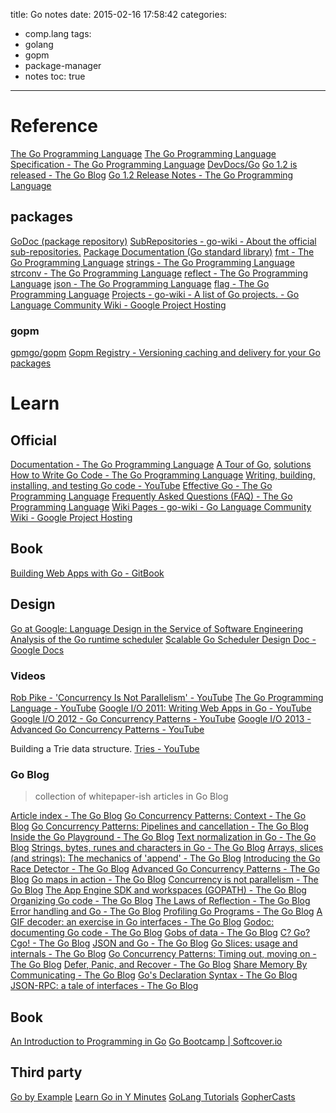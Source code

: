 title: Go notes
date: 2015-02-16 17:58:42
categories:
- comp.lang
tags:
- golang
- gopm
- package-manager
- notes
toc: true
---

# Reference

[The Go Programming Language](http://golang.org/)
[The Go Programming Language Specification - The Go Programming Language](http://golang.org/ref/spec)
[DevDocs/Go](http://devdocs.io/go/)
[Go 1.2 is released - The Go Blog](http://blog.golang.org/go12)
[Go 1.2 Release Notes - The Go Programming Language](http://golang.org/doc/go1.2)

## packages

[GoDoc (package repository)](https://godoc.org/)
[SubRepositories - go-wiki - About the official sub-repositories.](https://code.google.com/p/go-wiki/wiki/SubRepositories)
[Package Documentation (Go standard library)](http://golang.org/pkg/)
[fmt - The Go Programming Language](http://golang.org/pkg/fmt/)
[strings - The Go Programming Language](http://golang.org/pkg/strings/)
[strconv - The Go Programming Language](http://golang.org/pkg/strconv/)
[reflect - The Go Programming Language](http://golang.org/pkg/reflect/)
[json - The Go Programming Language](http://golang.org/pkg/encoding/json/)
[flag - The Go Programming Language](http://golang.org/pkg/flag/)
[Projects - go-wiki - A list of Go projects. - Go Language Community Wiki - Google Project Hosting](https://code.google.com/p/go-wiki/wiki/Projects)

### gopm

[gpmgo/gopm](https://github.com/gpmgo/gopm)
[Gopm Registry - Versioning caching and delivery for your Go packages](http://gopm.io/)

# Learn

## Official

[Documentation - The Go Programming Language](http://golang.org/doc/)
[A Tour of Go](http://tour.golang.org/), [solutions](https://code.google.com/p/go-tour/source/browse/solutions/)
[How to Write Go Code - The Go Programming Language](http://golang.org/doc/code.html)
[Writing, building, installing, and testing Go code - YouTube](https://www.youtube.com/watch?v=XCsL89YtqCs)
[Effective Go - The Go Programming Language](http://golang.org/doc/effective_go.html)
[Frequently Asked Questions (FAQ) - The Go Programming Language](http://golang.org/doc/faq)
[Wiki Pages - go-wiki - Go Language Community Wiki - Google Project Hosting](https://code.google.com/p/go-wiki/w/list)

## Book

[Building Web Apps with Go - GitBook](https://www.gitbook.com/book/codegangsta/building-web-apps-with-go/details)

## Design

[Go at Google: Language Design in the Service of Software Engineering](http://talks.golang.org/2012/splash.article)
[Analysis of the Go runtime scheduler](http://www1.cs.columbia.edu/~aho/cs6998/reports/12-12-11_DeshpandeSponslerWeiss_GO.pdf)
[Scalable Go Scheduler Design Doc - Google Docs](https://docs.google.com/document/d/1TTj4T2JO42uD5ID9e89oa0sLKhJYD0Y_kqxDv3I3XMw/edit)

### Videos

[Rob Pike - 'Concurrency Is Not Parallelism' - YouTube](https://www.youtube.com/watch?v=cN_DpYBzKso)
[The Go Programming Language - YouTube](https://www.youtube.com/watch?v=rKnDgT73v8s&feature=related)
[Google I/O 2011: Writing Web Apps in Go - YouTube](https://www.youtube.com/watch?v=-i0hat7pdpk&feature=relmfu)
[Google I/O 2012 - Go Concurrency Patterns - YouTube](https://www.youtube.com/watch?v=f6kdp27TYZs)
[Google I/O 2013 - Advanced Go Concurrency Patterns - YouTube](https://www.youtube.com/watch?v=QDDwwePbDtw)

Building a Trie data structure.
[Tries - YouTube](https://www.youtube.com/watch?v=9HqbKLcxQmo)

### Go Blog

> collection of whitepaper-ish articles in Go Blog

[Article index - The Go Blog](http://blog.golang.org/index)
[Go Concurrency Patterns: Context - The Go Blog](http://blog.golang.org/context)
[Go Concurrency Patterns: Pipelines and cancellation - The Go Blog](http://blog.golang.org/pipelines)
[Inside the Go Playground - The Go Blog](http://blog.golang.org/playground)
[Text normalization in Go - The Go Blog](http://blog.golang.org/normalization)
[Strings, bytes, runes and characters in Go - The Go Blog](http://blog.golang.org/strings)
[Arrays, slices (and strings): The mechanics of 'append' - The Go Blog](http://blog.golang.org/slices)
[Introducing the Go Race Detector - The Go Blog](http://blog.golang.org/race-detector)
[Advanced Go Concurrency Patterns - The Go Blog](http://blog.golang.org/advanced-go-concurrency-patterns)
[Go maps in action - The Go Blog](http://blog.golang.org/go-maps-in-action)
[Concurrency is not parallelism - The Go Blog](http://blog.golang.org/concurrency-is-not-parallelism)
[The App Engine SDK and workspaces (GOPATH) - The Go Blog](http://blog.golang.org/the-app-engine-sdk-and-workspaces-gopath)
[Organizing Go code - The Go Blog](http://blog.golang.org/organizing-go-code)
[The Laws of Reflection - The Go Blog](http://blog.golang.org/laws-of-reflection)
[Error handling and Go - The Go Blog](http://blog.golang.org/error-handling-and-go)
[Profiling Go Programs - The Go Blog](http://blog.golang.org/profiling-go-programs)
[A GIF decoder: an exercise in Go interfaces - The Go Blog](http://blog.golang.org/gif-decoder-exercise-in-go-interfaces)
[Godoc: documenting Go code - The Go Blog](http://blog.golang.org/godoc-documenting-go-code)
[Gobs of data - The Go Blog](http://blog.golang.org/gobs-of-data)
[C? Go? Cgo! - The Go Blog](http://blog.golang.org/c-go-cgo)
[JSON and Go - The Go Blog](http://blog.golang.org/json-and-go)
[Go Slices: usage and internals - The Go Blog](http://blog.golang.org/go-slices-usage-and-internals)
[Go Concurrency Patterns: Timing out, moving on - The Go Blog](http://blog.golang.org/go-concurrency-patterns-timing-out-and)
[Defer, Panic, and Recover - The Go Blog](http://blog.golang.org/defer-panic-and-recover)
[Share Memory By Communicating - The Go Blog](http://blog.golang.org/share-memory-by-communicating)
[Go's Declaration Syntax - The Go Blog](http://blog.golang.org/gos-declaration-syntax)
[JSON-RPC: a tale of interfaces - The Go Blog](http://blog.golang.org/json-rpc-tale-of-interfaces)

## Book

[An Introduction to Programming in Go](http://www.golang-book.com/)
[Go Bootcamp | Softcover.io](http://www.golangbootcamp.com/book)

## Third party

[Go by Example](https://gobyexample.com/)
[Learn Go in Y Minutes](http://learnxinyminutes.com/docs/go/)
[GoLang Tutorials](http://golangtutorials.blogspot.hk/2011/05/table-of-contents.html)
[GopherCasts](https://gophercasts.io/)
